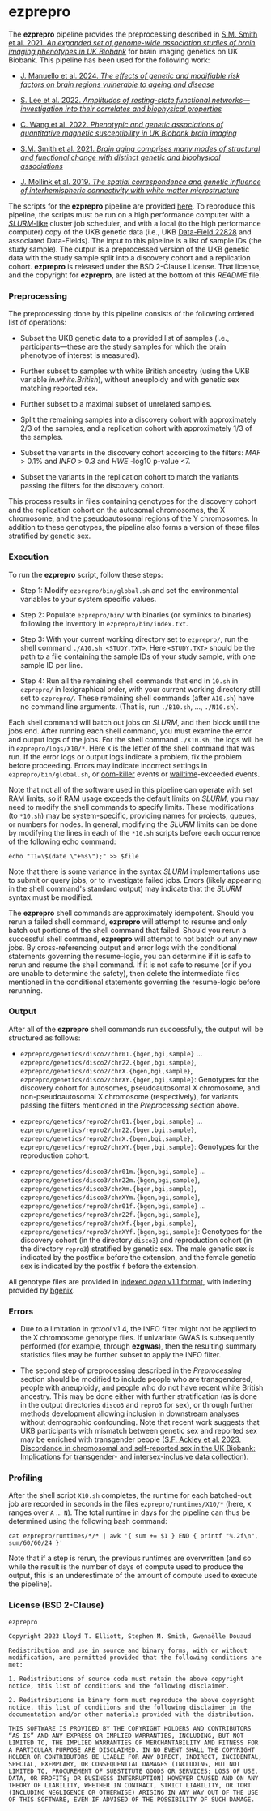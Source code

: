 # ezprepro

The **ezprepro** pipeline provides the preprocessing described in [S.M. Smith et al. 2021. *An expanded set of genome-wide association studies of brain imaging phenotypes in UK Biobank*](https://www.nature.com/articles/s41593-021-00826-4) for brain imaging genetics on UK Biobank. This pipeline has been used for the following work:

- [J. Manuello et al. 2024. *The effects of genetic and modifiable risk factors on brain regions vulnerable to ageing and disease*](https://open.win.ox.ac.uk/pages/douaud/ukb-lifo-flica/)

- [S. Lee et al. 2022. *Amplitudes of resting-state functional networks&mdash;investigation into their correlates and biophysical properties*](https://www.sciencedirect.com/science/article/pii/S1053811922009004)

- [C. Wang et al. 2022. *Phenotypic and genetic associations of quantitative magnetic susceptibility in UK Biobank brain imaging*](https://www.nature.com/articles/s41593-022-01074-w)

- [S.M. Smith et al. 2021. *Brain aging comprises many modes of structural and functional change with distinct genetic and biophysical associations*](https://elifesciences.org/articles/52677)

- [J. Mollink et al. 2019. *The spatial correspondence and genetic influence of interhemispheric connectivity with white matter microstructure*](https://www.nature.com/articles/s41593-019-0379-2)

The scripts for the **ezprepro** pipeline are provided [here](https://github.com/lell/ezprepro/). To reproduce this pipeline, the scripts must be run on a high performance computer with a [_SLURM_-like](https://slurm.schedmd.com) cluster job scheduler, and with a local (to the high performance computer) copy of the UKB genetic data (i.e., UKB [Data-Field 22828](https://biobank.ctsu.ox.ac.uk/crystal/field.cgi?id=22828) and associated Data-Fields). The input to this pipeline is a list of sample IDs (the study sample). The output is a preprocessed version of the UKB genetic data with the study sample split into a discovery cohort and a replication cohort. **ezprepro** is released under the BSD 2-Clause License. That license, and the copyright for **ezprepro**, are listed at the bottom of this _README_ file.

### Preprocessing

The preprocessing done by this pipeline consists of the following ordered list of operations:

- Subset the UKB genetic data to a provided list of samples (i.e., participants&mdash;these are the study samples for which the brain phenotype of interest is measured).

- Further subset to samples with white British ancestry (using the UKB variable *in.white.British*), without aneuploidy and with genetic sex matching reported sex.

- Further subset to a maximal subset of unrelated samples.

- Split the remaining samples into a discovery cohort with approximately 2/3 of the samples, and a replication cohort with approximately 1/3 of the samples.

- Subset the variants in the discovery cohort according to the filters: _MAF_ > 0.1% and _INFO_ > 0.3 and _HWE_ -log10 p-value <7.

- Subset the variants in the replication cohort to match the variants passing the filters for the discovery cohort.

This process results in files containing genotypes for the discovery cohort and the replication cohort on the autosomal chromosomes, the X chromosome, and the pseudoautosomal regions of the Y chromosomes. In addition to these genotypes, the pipeline also forms a version of these files stratified by genetic sex. 

### Execution

To run the **ezprepro** script, follow these steps:

- Step 1: Modify `ezprepro/bin/global.sh` and set the environmental variables to your system specific values.

- Step 2: Populate `ezprepro/bin/` with binaries (or symlinks to binaries) following the inventory in `ezprepro/bin/index.txt`.

- Step 3: With your current working directory set to `ezprepro/`, run the shell command `./A10.sh <STUDY.TXT>`. Here `<STUDY.TXT>` should be the path to a file containing the sample IDs of your study sample, with one sample ID per line.

- Step 4: Run all the remaining shell commands that end in `10.sh` in `ezprepro/` in lexigraphical order, with your current working directory still set to `ezprepro/`. These remaining shell commands (after `A10.sh`) have no command line arguments. (That is, run `./B10.sh`, ..., `./N10.sh`).

Each shell command will batch out jobs on _SLURM_, and then block until the jobs end. After running each shell command, you must examine the error and output logs of the jobs. For the shell command `./X10.sh`, the logs will be in `ezprepro/logs/X10/*`. Here `X` is the letter of the shell command that was run. If the error logs or output logs indicate a problem, fix the problem before proceeding. Errors may indicate incorrect settings in `ezprepro/bin/global.sh`, or [oom-killer](https://www.kernel.org/doc/gorman/html/understand/understand016.html) events or [walltime](https://slurm.schedmd.com/resource_limits.html)-exceeded events.

Note that not all of the software used in this pipeline can operate with set RAM limits, so if RAM usage exceeds the default limits on _SLURM_, you may need to modify the shell commands to specify limits. These modifications (to `*10.sh`) may be system-specific, providing names for projects, queues, or numbers for nodes. In general, modifying the _SLURM_ limits can be done by modifying the lines in each of the `*10.sh` scripts before each occurrence of the following echo command:

```
echo "T1=\$(date \"+%s\");" >> $file
```

Note that there is some variance in the syntax _SLURM_ implementations use to submit or query jobs, or to investigate failed jobs. Errors (likely appearing in the shell command's standard output) may indicate that the _SLURM_ syntax must be modified.

The **ezprepro** shell commands are approximately idempotent. Should you rerun a failed shell command, **ezprepro** will attempt to resume and only batch out portions of the shell command that failed. Should you rerun a successful shell command, **ezprepro** will attempt to not batch out any new jobs. By cross-referencing output and error logs with the conditional statements governing the resume-logic, you can determine if it is safe to rerun and resume the shell command. If it is not safe to resume (or if you are unable to determine the safety), then delete the intermediate files mentioned in the conditional statements governing the resume-logic before rerunning.

### Output

After all of the **ezprepro** shell commands run successfully, the output will be structured as follows:

- `ezprepro/genetics/disco2/chr01.{bgen,bgi,sample}` ... `ezprepro/genetics/disco2/chr22.{bgen,bgi,sample}`, `ezprepro/genetics/disco2/chrX.{bgen,bgi,sample}`, `ezprepro/genetics/disco2/chrXY.{bgen,bgi,sample}`: Genotypes for the discovery cohort for autosomes, pseudoautosomal X chromosome, and non-pseudoautosomal X chromosome (respectively), for variants passing the filters mentioned in the *Preprocessing* section above.

- `ezprepro/genetics/repro2/chr01.{bgen,bgi,sample}` ... `ezprepro/genetics/repro2/chr22.{bgen,bgi,sample}`, `ezprepro/genetics/repro2/chrX.{bgen,bgi,sample}`, `ezprepro/genetics/repro2/chrXY.{bgen,bgi,sample}`: Genotypes for the reproduction cohort.

- `ezprepro/genetics/disco3/chr01m.{bgen,bgi,sample}` ... `ezprepro/genetics/disco3/chr22m.{bgen,bgi,sample}`, `ezprepro/genetics/disco3/chrXm.{bgen,bgi,sample}`, `ezprepro/genetics/disco3/chrXYm.{bgen,bgi,sample}`, `ezprepro/genetics/repro3/chr01f.{bgen,bgi,sample}` ... `ezprepro/genetics/repro3/chr22f.{bgen,bgi,sample}`, `ezprepro/genetics/repro3/chrXf.{bgen,bgi,sample}`, `ezprepro/genetics/repro3/chrXYf.{bgen,bgi,sample}`: Genotypes for the discovery cohort (in the directory `disco3`) and reproduction cohort (in the directory `repro3`) stratified by genetic sex. The male genetic sex is indicated by the postfix `m` before the extension, and the female genetic sex is indicated by the postfix `f` before the extension.

All genotype files are provided in [indexed *bgen* v1.1 format](https://www.chg.ox.ac.uk/~gav/bgen_format/spec/v1.1.html), with indexing provided by [bgenix](https://enkre.net/cgi-bin/code/bgen/doc/trunk/doc/wiki/bgenix.md).


### Errors

- Due to a limitation in _qctool_ v1.4, the INFO filter might not be applied to the X chromosome genotype files. If univariate GWAS is subsequently performed (for example, through **ezgwas**), then the resulting summary statistics files may be further subset to apply the INFO filter.

- The second step of preprocessing described in the *Preprocessing* section should be modified to include people who are transgendered, people with aneuploidy, and people who do not have recent white British ancestry. This may be done either with further stratification (as is done in the output directories `disco3` and `repro3` for sex), or through further methods development allowing inclusion in downstream analyses without demographic confounding. Note that recent work suggests that UKB participants with mismatch between genetic sex and reported sex may be enriched with transgender people ([S.F. Ackley et al. 2023. Discordance in chromosomal and self-reported sex in the UK Biobank: Implications for transgender- and intersex-inclusive data collection](https://www.pnas.org/doi/abs/10.1073/pnas.2218700120)).

### Profiling

After the shell script `X10.sh` completes, the runtime for each batched-out job are recorded in seconds in the files `ezprepro/runtimes/X10/*` (here, `X` ranges over `A` ... `N`). The total runtime in days for the pipeline can thus be determined using the following bash command:

```
cat ezprepro/runtimes/*/* | awk '{ sum += $1 } END { printf "%.2f\n", sum/60/60/24 }'
```

Note that if a step is rerun, the previous runtimes are overwritten (and so while the result is the number of days of compute used to produce the output, this is an underestimate of the amount of compute used to execute the pipeline).



### License (BSD 2-Clause)

```
ezprepro

Copyright 2023 Lloyd T. Elliott, Stephen M. Smith, Gwenaëlle Douaud

Redistribution and use in source and binary forms, with or without modification, are permitted provided that the following conditions are met:

1. Redistributions of source code must retain the above copyright notice, this list of conditions and the following disclaimer.

2. Redistributions in binary form must reproduce the above copyright notice, this list of conditions and the following disclaimer in the documentation and/or other materials provided with the distribution.

THIS SOFTWARE IS PROVIDED BY THE COPYRIGHT HOLDERS AND CONTRIBUTORS “AS IS” AND ANY EXPRESS OR IMPLIED WARRANTIES, INCLUDING, BUT NOT LIMITED TO, THE IMPLIED WARRANTIES OF MERCHANTABILITY AND FITNESS FOR A PARTICULAR PURPOSE ARE DISCLAIMED. IN NO EVENT SHALL THE COPYRIGHT HOLDER OR CONTRIBUTORS BE LIABLE FOR ANY DIRECT, INDIRECT, INCIDENTAL, SPECIAL, EXEMPLARY, OR CONSEQUENTIAL DAMAGES (INCLUDING, BUT NOT LIMITED TO, PROCUREMENT OF SUBSTITUTE GOODS OR SERVICES; LOSS OF USE, DATA, OR PROFITS; OR BUSINESS INTERRUPTION) HOWEVER CAUSED AND ON ANY THEORY OF LIABILITY, WHETHER IN CONTRACT, STRICT LIABILITY, OR TORT (INCLUDING NEGLIGENCE OR OTHERWISE) ARISING IN ANY WAY OUT OF THE USE OF THIS SOFTWARE, EVEN IF ADVISED OF THE POSSIBILITY OF SUCH DAMAGE.
```
